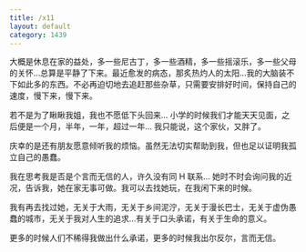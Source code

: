 ```yaml
---
title: /x11
layout: default
category: 1439
---
```


大概是休息在家的益处，多一些尼古丁，多一些酒精，多一些摇滚乐，多一些父母的关怀…总算是平静了下来。最近愈发的病态，那炙热灼人的太阳…我的大脑装不下如此多的东西。不必再迫切地去追赶那些杂草，只需要安排好时间，保持自己的速度，慢下来，慢下来。

   若不是为了瞅瞅我姐，我也不愿低下头回来... 小学的时候我们才能天天见面，之后便是一个月，半年，一年，超过一年... 我只能说，这个家伙，又胖了。

庆幸的是还有朋友愿意倾听我的烦恼。虽然无法切实帮助到我，但也足以证明我孤立自己的愚蠢。

我在思考我是否是个言而无信的人，许久没有同 H 联系…  她时不时会询问我的近况，告诉我，她在家无事可做。我可以去找她玩，在我闲下来的时候。

我有再去找过她，无关于大雨，无关于乡间泥泞，无关于漫长巴士，无关于虚伪愚蠢的城市，无关于我对人生的追求…有关于口头承诺，有关于生命的意义。

更多的时候人们不稀得我做出什么承诺，更多的时候我出尔反尔，言而无信。
